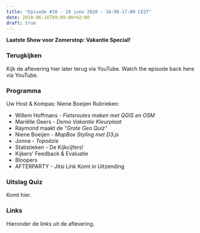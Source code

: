 ```yaml
---
title: "Episode #10 - 18 juno 2020 - 16:00-17:00 CEST"
date: 2020-06-16T09:09:00+02:00
draft: true
---
```


__Laatste Show voor Zomerstop: Vakantie Special!__  

### Terugkijken
Kijk de aflevering hier later terug via YouTube. Watch the episode back here via YouTube.

### Programma

Uw Host & Kompas: Niene Boeijen Rubrieken:

* Willem Hoffmans - _Fietsroutes maken met QGIS en OSM_
* Mariëlle Geers - _Demo Vakantie Kleurplaat_
* Raymond maakt de  _"Grote Geo Quiz"_
* Niene Boeijen - _MapBox Styling met D3.js_
* Jonna - _Topoëzie_
* Statistieken - De Kijkcijfers!
* Kijkers' Feedback & Evaluatie
* Bloopers
* AFTERPARTY - Jitsi Link Komt in Uitzending

### Uitslag Quiz

Komt hier.

### Links

Hieronder de links uit de aflevering.
